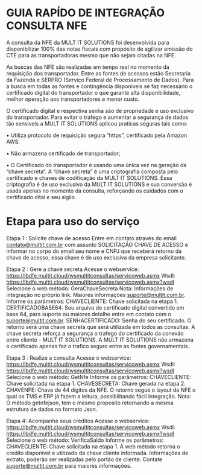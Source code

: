 # GUIA RAPÍDO DE INTEGRAÇÃO CONSULTA NFE

A consulta da NFE da MULT IT SOLUTIONS foi desenvolvida para disponibilizar 100% das notas fiscais com propósito de agilizar emissão do CTE para as transportadoras mesmo que não sejam citadas na NFE. 

As buscas das NFE são realizadas em tempo real no momento da requisição dos transportador. Entre as fontes de acessos estão Secretaria da Fazenda e SERPRO (Serviço Federal de Processamento de Dados). Para a busca em todas as fontes e contingência disponiveis se faz necessário o certificado digital do transportador o que garante  alta disponibilidade, melhor operação aos transportadores e menor custo. 

O certificado digital e respectiva senha são de propriedade e uso exclusivo do transportador. Para evitar o trafego e aumentar a segurança de dados tão sensiveis a MULT IT SOLUTIONS aplicou praticas seguras tais como:

•	Utiliza protocolo de requisição segura “https”, certificado pela Amazon AWS. 

•	Não armazena certificado de transportador;

•	O Certificado do transportador é usando uma única vez na geração da “chave secreta“. A “chave secreta” é uma criptografia composta pelo certificado e chaves de codificação da MULT IT SOLUTIONS. Essa criptografia é de uso exclusivo da MULT IT SOLUTIONS e sua conversão é usada apenas no momento da consulta, reforçando os cuidados com o certificado dital e seu sigilo .

# Etapa para uso do serviço

Etapa 1 : Solicite chave de acesso
Entre em contato através do email contato@multit.com.br com assunto SOLICITAÇÃO CHAVE DE ACESSO e informar no corpo do email seu nome e CNPJ que receberá retorno da chave de acesso, essa chave é de uso exclusiva da empresa solicitante.

Etapa 2 : Gere a chave secreta
Acesse o webservice: https://lbdfe.multit.cloud/wsmultitconsultas/servicoweb.asmx
Wsdl: https://lbdfe.multit.cloud/wsmultitconsultas/servicoweb.asmx?wsdl
Selecione o web método: GeraChaveSecreta
Nota: Informações de integração no próprio link. Maiores informações suporte@multit.com.br.
Informe os parâmetros:
CHAVECLIENTE: Chave solicitada na etapa 1.
CERTIFICADOBASE64: Seu arquivo de certificado digital convertido em base 64, para suporte ou maiores detalhe entre em contato com o suporte@multit.com.br.
SENHACERTIFICADO: Senha do seu certificado.
O retorno será uma chave secreta que será utilizada em todos as consultas. A chave secreta reforça a segurança o trafego do certificado da conexão entre cliente - MULT IT SOLUTIONS. A MULT IT SOLUTIONS não armazena o certificado apenas faz o trafico seguro entre as fontes governamentais.

Etapa 3 : Realize a consulta
Acesse o webservice: https://lbdfe.multit.cloud/wsmultitconsultas/servicoweb.asmx
Wsdl: https://lbdfe.multit.cloud/wsmultitconsultas/servicoweb.asmx?wsdl
Selecione o web método: GetNfe
Informe os parâmetros:
CHAVECLIENTE: Chave solicitada na etapa 1.
CHAVESECRETA: Chave gerada na etapa 2.
CHAVENFE: Chave de 44 dígitos da NFE.
O retorno segue o layout da NFE o qual os TMS e ERP já fazem a leitura, possibilitando fácil integração. 
Nota: O método getnfejson, tem o mesmo proposito retornando a mesma estrutura de dados no formato Json.

Etapa 4: Acompanhe seus créditos
Acesse o webservice: https://lbdfe.multit.cloud/wsmultitconsultas/servicoweb.asmx
Wsdl: https://lbdfe.multit.cloud/wsmultitconsultas/servicoweb.asmx?wsdl
Selecione o web método: VerificaSaldo
Informe os parâmetros:
CHAVECLIENTE: Chave solicitada na etapa 1.
A web método retorna o credito disponível e utilizado da chave cliente informada. Informações de extrato, poderão ser realizadas pelo portão de cliente. Contate suporte@multit.com.br para maiores informações.

